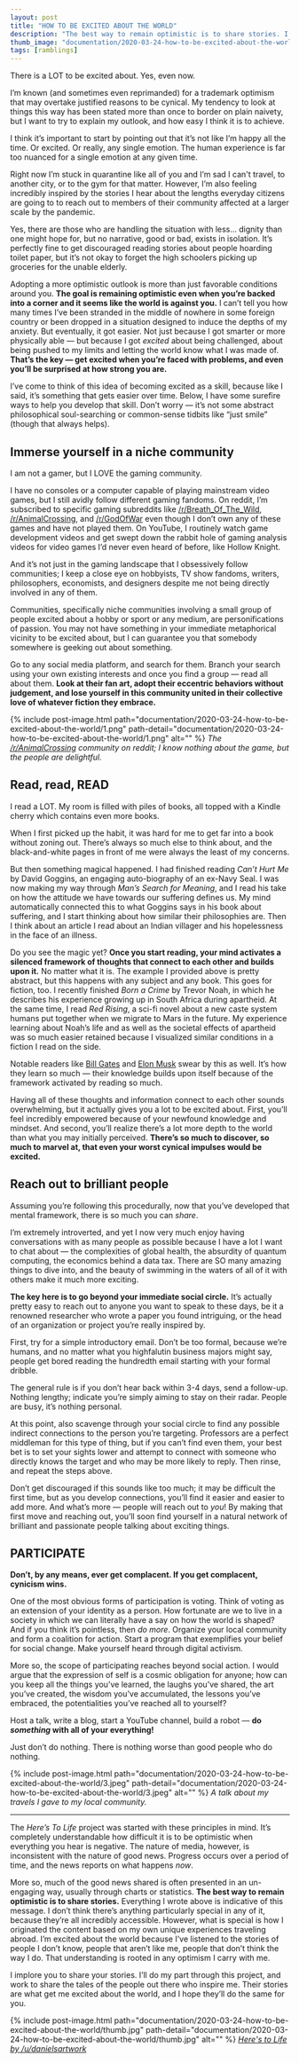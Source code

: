 ```yaml
---
layout: post
title: "HOW TO BE EXCITED ABOUT THE WORLD"
description: "The best way to remain optimistic is to share stories. I’ll do my part through the Here's To Life project, and work to share the tales of the people out there who inspire me. Their stories are what get me excited about the world, and I hope they’ll do the same for you."
thumb_image: "documentation/2020-03-24-how-to-be-excited-about-the-world/thumb.jpg"
tags: [ramblings]
---
```


There is a LOT to be excited about. Yes, even now.

I’m known (and sometimes even reprimanded) for a trademark optimism that may overtake justified reasons to be cynical. My tendency to look at things this way has been stated more than once to border on plain naivety, but I want to try to explain my outlook, and how easy I think it is to achieve.

I think it’s important to start by pointing out that it’s not like I’m happy all the time. Or excited. Or really, any single emotion. The human experience is far too nuanced for a single emotion at any given time. 

Right now I’m stuck in quarantine like all of you and I’m sad I can't travel, to another city, or to the gym for that matter. However, I’m also feeling incredibly inspired by the stories I hear about the lengths everyday citizens are going to to reach out to members of their community affected at a larger scale by the pandemic. 

Yes, there are those who are handling the situation with less… dignity than one might hope for, but no narrative, good or bad, exists in isolation. It’s perfectly fine to get discouraged reading stories about people hoarding toilet paper, but it’s not okay to forget the high schoolers picking up groceries for the unable elderly.

Adopting a more optimistic outlook is more than just favorable conditions around you. __The goal is remaining optimistic even when you’re backed into a corner and it seems like the world is against you.__ I can’t tell you how many times I’ve been stranded in the middle of nowhere in some foreign country or been dropped in a situation designed to induce the depths of my anxiety. But eventually, it got easier. Not just because I got smarter or more physically able — but because I got *excited* about being challenged, about being pushed to my limits and letting the world know what I was made of. __That’s the key — get excited when you’re faced with problems, and even you’ll be surprised at how strong you are.__

I’ve come to think of this idea of becoming excited as a skill, because like I said, it’s something that gets easier over time. Below, I have some surefire ways to help you develop that skill. Don’t worry — it’s not some abstract philosophical soul-searching or common-sense tidbits like “just smile” (though that always helps).

## Immerse yourself in a niche community
I am not a gamer, but I LOVE the gaming community.

I have no consoles or a computer capable of playing mainstream video games, but I still avidly follow different gaming fandoms. On reddit, I’m subscribed to specific gaming subreddits like [/r/Breath_Of_The_Wild](https://www.reddit.com/r/Breath_of_the_Wild/), [/r/AnimalCrossing](https://www.reddit.com/r/AnimalCrossing/), and [/r/GodOfWar](https://www.reddit.com/r/GodofWar/) even though I don’t own any of these games and have not played them. On YouTube, I routinely watch game development videos and get swept down the rabbit hole of gaming analysis videos for video games I’d never even heard of before, like Hollow Knight.

And it’s not just in the gaming landscape that I obsessively follow communities; I keep a close eye on hobbyists, TV show fandoms, writers, philosophers, economists, and designers despite me not being directly involved in any of them.

Communities, specifically niche communities involving a small group of people excited about a hobby or sport or any medium, are personifications of passion. You may not have something in your immediate metaphorical vicinity to be excited about, but I can guarantee you that somebody somewhere is geeking out about something.

Go to any social media platform, and search for them. Branch your search using your own existing interests and once you find a group — read all about them. __Look at their fan art, adopt their eccentric behaviors without judgement, and lose yourself in this community united in their collective love of whatever fiction they embrace.__

{% include post-image.html path="documentation/2020-03-24-how-to-be-excited-about-the-world/1.png" path-detail="documentation/2020-03-24-how-to-be-excited-about-the-world/1.png" alt="" %}
*The [/r/AnimalCrossing](https://www.reddit.com/r/AnimalCrossing/) community on reddit; I know nothing about the game, but the people are delightful.*

## Read, read, READ
I read a LOT. My room is filled with piles of books, all topped with a Kindle cherry which contains even more books. 

When I first picked up the habit, it was hard for me to get far into a book without zoning out. There’s always so much else to think about, and the black-and-white pages in front of me were always the least of my concerns.

But then something magical happened. I had finished reading *Can’t Hurt Me* by David Goggins, an engaging auto-biography of an ex-Navy Seal. I was now making my way through *Man’s Search for Meaning*, and I read his take on how the attitude we have towards our suffering defines us. My mind automatically connected this to what Goggins says in his book about suffering, and I start thinking about how similar their philosophies are. Then I think about an article I read about an Indian villager and his hopelessness in the face of an illness.

Do you see the magic yet? __Once you start reading, your mind activates a silenced framework of thoughts that connect to each other and builds upon it.__ No matter what it is. The example I provided above is pretty abstract, but this happens with any subject and any book. This goes for fiction, too. I recently finished *Born a Crime* by Trevor Noah, in which he describes his experience growing up in South Africa during apartheid. At the same time, I read *Red Rising*, a sci-fi novel about a new caste system humans put together when we migrate to Mars in the future. My experience learning about Noah’s life and as well as the societal effects of apartheid was so much easier retained because I visualized similar conditions in a fiction I read on the side.

Notable readers like [Bill Gates](https://www.youtube.com/watch?v=eTFy8RnUkoU) and [Elon Musk](https://www.reddit.com/r/IAmA/comments/2rgsan/i_am_elon_musk_ceocto_of_a_rocket_company_ama/cnfre0a?utm_source=share&utm_medium=web2x) swear by this as well. It’s how they learn so much — their knowledge builds upon itself because of the framework activated by reading so much.

Having all of these thoughts and information connect to each other sounds overwhelming, but it actually gives you a lot to be excited about. First, you’ll feel incredibly empowered because of your newfound knowledge and mindset. And second, you’ll realize there’s a lot more depth to the world than what you may initially perceived. __There’s so much to discover, so much to marvel at, that even your worst cynical impulses would be excited.__

## Reach out to brilliant people
Assuming you’re following this procedurally, now that you’ve developed that mental framework, there is so much you can *share*. 

I’m extremely introverted, and yet I now very much enjoy having conversations with as many people as possible because I have a lot I want to chat about — the complexities of global health, the absurdity of quantum computing, the economics behind a data tax. There are SO many amazing things to dive into, and the beauty of swimming in the waters of all of it with others make it much more exciting.

__The key here is to go beyond your immediate social circle.__ It’s actually pretty easy to reach out to anyone you want to speak to these days, be it a renowned researcher who wrote a paper you found intriguing, or the head of an organization or project you’re really inspired by. 

First, try for a simple introductory email. Don’t be too formal, because we’re humans, and no matter what you highfalutin business majors might say, people get bored reading the hundredth email starting with your formal dribble. 

The general rule is if you don’t hear back within 3-4 days, send a follow-up. Nothing lengthy; indicate you’re simply aiming to stay on their radar. People are busy, it’s nothing personal.

At this point, also scavenge through your social circle to find any possible indirect connections to the person you’re targeting. Professors are a perfect middleman for this type of thing, but if you can’t find even them, your best bet is to set your sights lower and attempt to connect with someone who directly knows the target and who may be more likely to reply. Then rinse, and repeat the steps above.

Don’t get discouraged if this sounds like too much; it may be difficult the first time, but as you develop connections, you’ll find it easier and easier to add more. And what’s more — people will reach out to *you*! By making that first move and reaching out, you’ll soon find yourself in a natural network of brilliant and passionate people talking about exciting things.

## PARTICIPATE
__Don’t, by any means, ever get complacent. If you get complacent, cynicism wins.__

One of the most obvious forms of participation is voting. Think of voting as an extension of your identity as a person. How fortunate are we to live in a society in which we can literally have a say on how the world is shaped? And if you think it’s pointless, then *do more*. Organize your local community and form a coalition for action. Start a program that exemplifies your belief for social change. Make yourself heard through digital activism.

More so, the scope of participating reaches beyond social action. I would argue that the expression of self is a cosmic obligation for anyone; how can you keep all the things you’ve learned, the laughs you’ve shared, the art you’ve created, the wisdom you’ve accumulated, the lessons you’ve embraced, the potentialities you’ve reached all to yourself?

Host a talk, write a blog, start a YouTube channel, build a robot — __do *something* with all of your everything!__

Just don’t do nothing. There is nothing worse than good people who do nothing.

{% include post-image.html path="documentation/2020-03-24-how-to-be-excited-about-the-world/3.jpeg" path-detail="documentation/2020-03-24-how-to-be-excited-about-the-world/3.jpeg" alt="" %}
*A talk about my travels I gave to my local community.*

---

The *Here’s To Life* project was started with these principles in mind. It’s completely understandable how difficult it is to be optimistic when everything you hear is negative. The nature of media, however, is inconsistent with the nature of good news. Progress occurs over a period of time, and the news reports on what happens *now*. 

More so, much of the good news shared is often presented in an un-engaging way, usually through charts or statistics.  __The best way to remain optimistic is to share stories.__ Everything I wrote above is indicative of this message. I don’t think there’s anything particularly special in any of it, because they’re all incredibly accessible. However, what is special is how I originated the content based on my own unique experiences traveling abroad. I’m excited about the world because I’ve listened to the stories of people I don’t know, people that aren’t like me, people that don’t think the way I do. That understanding is rooted in any optimism I carry with me. 

I implore you to share your stories. I’ll do my part through this project, and work to share the tales of the people out there who inspire me. Their stories are what get me excited about the world, and I hope they’ll do the same for you.

{% include post-image.html path="documentation/2020-03-24-how-to-be-excited-about-the-world/thumb.jpg" path-detail="documentation/2020-03-24-how-to-be-excited-about-the-world/thumb.jpg" alt="" %}
*[Here's to Life by /u/danielsartwork](https://www.reddit.com/r/Art/comments/dcebdw/heres_to_life_me_oil_on_canvas_2015/)*